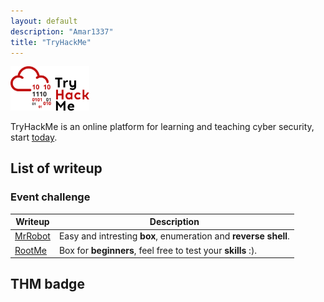 ```yaml
---
layout: default
description: "Amar1337"
title: "TryHackMe"
---
```


<img alt="logo" src="https://raw.githubusercontent.com/DesKel/DesKel.github.io/master/assets/images/THM/logo.png" width="25%" />

TryHackMe is an online platform for learning and teaching cyber security, start <a href="https://tryhackme.com">today</a>.

## List of writeup

### Event challenge

Writeup | Description |
--------|-------------|
[MrRobot](/boxes/mr-robot-thm.md) | Easy and intresting **box**, enumeration and **reverse shell**.
[RootMe](/boxes/rootme-thm.md) | Box for **beginners**, feel free to test your **skills** :).


## THM badge

<script src="https://tryhackme.com/badge/629802"></script>
